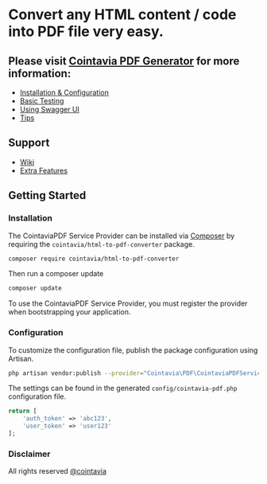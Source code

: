 
Convert any HTML content / code into PDF file very easy.
==========

## Please visit [Cointavia PDF Generator](https://pdf.cointavia.com) for more information:
- [Installation & Configuration](https://pdf.cointavia.com/composer)
- [Basic Testing](https://pdf.cointavia.com/testing)
- [Using Swagger UI](https://pdf.cointavia.com/api/documentation)
- [Tips](https://cointavia.com)

## Support
- [Wiki](https://github.com/cointavia/html-to-pdf-converter/wiki/Cointavia-HTML-to-PDF-Convertor)
- [Extra Features](https://github.com/cointavia)



## Getting Started

### Installation
The CointaviaPDF Service Provider can be installed via [Composer](http://getcomposer.org) by requiring the
`cointavia/html-to-pdf-converter` package.

```sh
composer require cointavia/html-to-pdf-converter
```

Then run a composer update
```sh
composer update
```

To use the CointaviaPDF Service Provider, you must register the provider when bootstrapping your application.


### Configuration


To customize the configuration file, publish the package configuration using Artisan.

```sh
php artisan vendor:publish --provider="Cointavia\PDF\CointaviaPDFServiceProvider"
```

The settings can be found in the generated `config/cointavia-pdf.php` configuration file. 

```php
return [
    'auth_token' => 'abc123',
    'user_token' => 'user123'
];
```


### Disclaimer
All rights reserved [@cointavia](https://pdf.cointavia.com/)